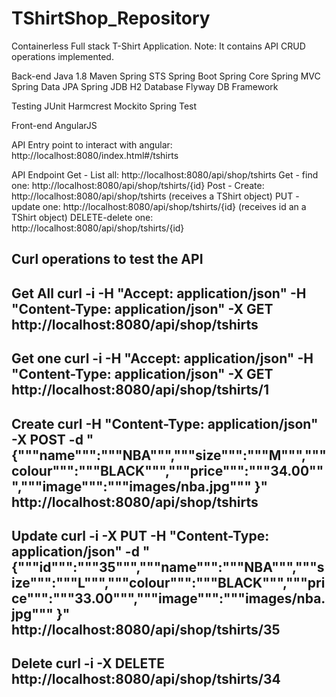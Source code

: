 # TShirtShop_Repository

Containerless Full stack T-Shirt Application. 
Note: It contains API CRUD operations implemented.

Back-end 
Java 1.8
Maven
Spring STS
Spring Boot
Spring Core
Spring MVC
Spring Data
JPA Spring JDB
H2 Database
Flyway DB Framework

Testing 
JUnit
Harmcrest
Mockito
Spring Test

Front-end
AngularJS

API
Entry point to interact with angular: http://localhost:8080/index.html#/tshirts

API Endpoint
Get - List all: http://localhost:8080/api/shop/tshirts
Get - find one: http://localhost:8080/api/shop/tshirts/{id}
Post - Create: http://localhost:8080/api/shop/tshirts
(receives a TShirt object)
PUT - update  one: http://localhost:8080/api/shop/tshirts/{id}
(receives id an a TShirt object)
DELETE-delete one: http://localhost:8080/api/shop/tshirts/{id}



Curl operations to test the API
----------------------------------------------------------------------------------------------
Get All
curl -i -H "Accept: application/json" -H "Content-Type: application/json" -X GET  http://localhost:8080/api/shop/tshirts
----------------------------------------------------------------------------------------------
Get one
curl -i -H "Accept: application/json" -H "Content-Type: application/json" -X GET  http://localhost:8080/api/shop/tshirts/1
----------------------------------------------------------------------------------------------
Create
curl -H "Content-Type: application/json" -X POST -d "{"""name""":"""NBA""","""size""":"""M""","""colour""":"""BLACK""","""price""":"""34.00""","""image""":"""images/nba.jpg""" }" http://localhost:8080/api/shop/tshirts
----------------------------------------------------------------------------------------------
Update
curl -i -X PUT -H "Content-Type: application/json" -d "{"""id""":"""35""","""name""":"""NBA""","""size""":"""L""","""colour""":"""BLACK""","""price""":"""33.00""","""image""":"""images/nba.jpg""" }"  http://localhost:8080/api/shop/tshirts/35
----------------------------------------------------------------------------------------------
Delete
curl -i -X DELETE http://localhost:8080/api/shop/tshirts/34
----------------------------------------------------------------------------------------------
